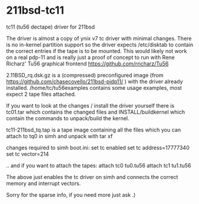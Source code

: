 # 211bsd-tc11
tc11 (tu56 dectape) driver for 211bsd

The driver is almost a copy of ynix v7 tc driver with minimal changes.
There is no in-kernel partition support so the driver expects /etc/disktab to contain the correct entries 
if the tape is to be mounted.
This would likely not work on a real pdp-11 and is really just a proof of concept to run with 
Rene Richarz' Tu56 graphical frontend https://github.com/rricharz/Tu56

2.11BSD_rq.dsk.gz is a (compressed) preconfigured image  (from https://github.com/chasecovello/211bsd-pidp11/ ) 
with the driver already installed.
/home/tc/tu56examples contains some usage examples, most expect 2 tape files attached.

If you want to look at the changes / install the driver yourself there is tc01.tar which contains the changed files
and INSTALL/buildkernel which contain the commands to unpack/build the kernel.

 tc11-211bsd_tq.tap is a tape image containing all the files which you can attach to tq0 in simh and unpack with tar xf

changes required to simh boot.ini:
set tc enabled
set tc address=17777340
set tc vector=214

.. and if you want to attach the tapes:
attach  tc0 tu0.tu56
attach  tc1 tu1.tu56

The above just enables the tc driver on simh and connects the correct memory and interrupt vectors.

Sorry for the sparse info, if you need more just ask .) 
